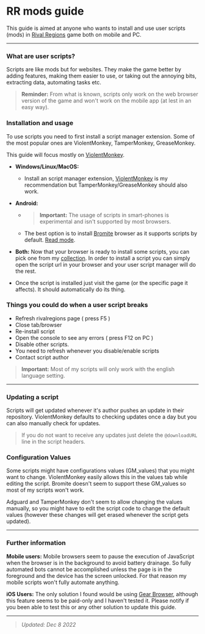 # RR mods guide

This guide is aimed at anyone who wants to install and use user scripts (mods) in [Rival Regions][rr] game both on mobile and PC.

---

### What are user scripts?

Scripts are like mods but for websites. They make the game better by adding features, making them easier to use, or taking out the annoying bits, extracting data, automating tasks etc.

> **Reminder:** From what is known, scripts only work on the web browser version of the game and won't work on the mobile app (at lest in an easy way).

### Installation and usage

To use scripts you need to first install a script manager extension. Some of the most popular ones are ViolentMonkey, TamperMonkey, GreaseMonkey.

This guide will focus mostly on [ViolentMonkey][vm].

- **Windows/Linux/MacOS:**

  - Install an script manager extension, [ViolentMonkey][vm] is my recommendation but TamperMonkey/GreaseMonkey should also work.

- **Android:**

  - > **Important:** The usage of scripts in smart-phones is experimental and isn't supported by most browsers.
  - The best option is to install [Bromite](https://www.bromite.org/) browser as it supports scripts by default. [Read mode](https://telegra.ph/How-to-install-user-scripts-on-Android-using-Bromite-05-14).

- **Both:** Now that your browser is ready to install some scripts, you can pick one from my [collection][scripts]. In order to install a script you can simply open the script url in your browser and your user script manager will do the rest.

- Once the script is installed just visit the game (or the specific page it affects). It should automatically do its thing.

### Things you could do when a user script breaks

- Refresh rivalregions page ( press F5 )
- Close tab/browser
- Re-install script
- Open the console to see any errors ( press F12 on PC )
- Disable other scripts.
- You need to refresh whenever you disable/enable scripts
- Contact script author

> **Important:** Most of my scripts will only work with the english language setting.

---

### Updating a script

Scripts will get updated whenever it's author pushes an update in their repository. ViolentMonkey defaults to checking updates once a day but you can also manually check for updates.

> If you do not want to receive any updates just delete the `@downloadURL` line in the script headers.

### Configuration Values

Some scripts might have configurations values (GM_values) that you might want to change. ViolentMonkey easily allows this in the values tab while editing the script. Bromite doesn't seem to support these GM_values so most of my scripts won't work.

Adguard and TamperMonkey don't seem to allow changing the values manually, so you might have to edit the script code to change the default values (however these changes will get erased whenever the script gets updated).

---

### Further information

**Mobile users:** Mobile browsers seem to pause the execution of JavaScript when the browser is in the background to avoid battery drainage. So fully automated bots cannot be accomplished unless the page is in the foreground and the device has the screen unlocked. For that reason my mobile scripts won't fully automate anything.

**iOS Users:** The only solution I found would be using [Gear Browser][gear], although this feature seems to be paid-only and I haven't tested it. Please notify if you been able to test this or any other solution to update this guide.

[rr]: https://rivalregions.com
[kiwi]: https://play.google.com/store/apps/details?id=com.kiwibrowser.browser
[vm]: https://chrome.google.com/webstore/detail/violentmonkey/jinjaccalgkegednnccohejagnlnfdag
[values]: https://raw.githubusercontent.com/pbl0/refill_gold_rr/master/values.jpg
[adguard]: https://adguard.com/es/adguard-android/overview.html
[scripts]: https://rr-tools.eu/mods
[gear]: https://apps.apple.com/us/app/gear-browser/id1458962238
[stylus]: https://github.com/openstyles/stylus#releases

---

> _Updated: Dec 8 2022_ </a>
